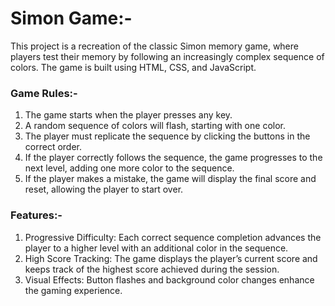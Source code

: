 # Simon Game:-
This project is a recreation of the classic Simon memory game, where players test their memory by following an increasingly complex sequence of colors. The game is built using HTML, CSS, and JavaScript.

### Game Rules:-
1. The game starts when the player presses any key.
2. A random sequence of colors will flash, starting with one color.
3. The player must replicate the sequence by clicking the buttons in the correct order.
4. If the player correctly follows the sequence, the game progresses to the next level, adding one more color to the sequence.
5. If the player makes a mistake, the game will display the final score and reset, allowing the player to start over.

### Features:-
1. Progressive Difficulty: Each correct sequence completion advances the player to a higher level with an additional color in the sequence.
2. High Score Tracking: The game displays the player’s current score and keeps track of the highest score achieved during the session.
3. Visual Effects: Button flashes and background color changes enhance the gaming experience.
